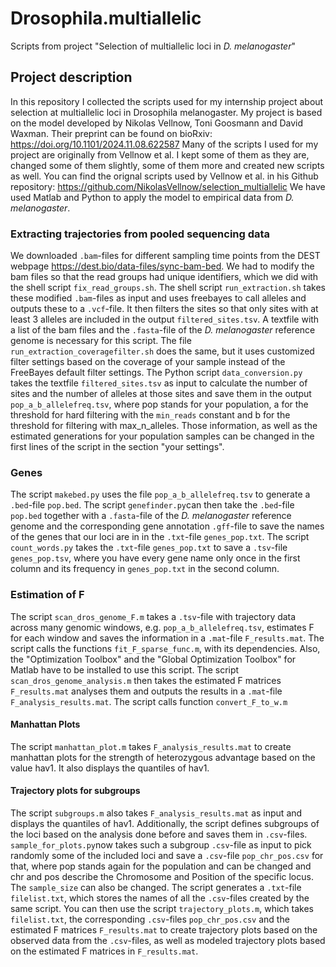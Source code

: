 # Drosophila.multiallelic
Scripts from project "Selection of multiallelic loci in *D. melanogaster*"

## Project description
In this repository I collected the scripts used for my internship project about selection at multiallelic loci in Drosophila melanogaster. My project is based on the model developed by Nikolas Vellnow, Toni Goosmann and David Waxman. Their preprint can be found on bioRxiv: https://doi.org/10.1101/2024.11.08.622587
Many of the scripts I used for my project are originally from Vellnow et al. I kept some of them as they are, changed some of them slightly, some of them more and created new scripts as well. You can find the orignal scripts used by Vellnow et al. in his Github repository: https://github.com/NikolasVellnow/selection_multiallelic
We have used Matlab and Python to apply the model to empirical data from *D. melanogaster*.

### Extracting trajectories from pooled sequencing data
We downloaded `.bam`-files for different sampling time points from the DEST webpage https://dest.bio/data-files/sync-bam-bed. We had to modify the bam files so that the read groups had unique identifiers, which we did with the shell script `fix_read_groups.sh`.
The shell script `run_extraction.sh` takes these modified `.bam`-files as input and uses freebayes to call alleles and outputs these to a `.vcf`-file. It then filters the sites so that only sites with at least 3 alleles are included in the output `filtered_sites.tsv`.
A textfile with a list of the bam files and the `.fasta`-file of the *D. melanogaster* reference genome is necessary for this script.
The file `run_extraction_coveragefilter.sh` does the same, but it uses customized filter settings based on the coverage of your sample instead of the FreeBayes default filter settings.
The Python script `data_conversion.py` takes the textfile `filtered_sites.tsv` as input to calculate the number of sites and the number of alleles at those sites and save them in the output `pop_a_b_allelefreq.tsv`, where pop stands for your population, a for the threshold for hard filtering with the `min_reads` constant and b for the threshold for filtering with max_n_alleles. Those information, as well as the estimated generations for your population samples can be changed in the first lines of the script in the section "your settings".

### Genes
The script `makebed.py` uses the file `pop_a_b_allelefreq.tsv` to generate a `.bed`-file `pop.bed`. The script `genefinder.py`can then take the `.bed`-file `pop.bed` together with a `.fasta`-file of the *D. melanogaster* reference genome and the corresponding gene annotation `.gff`-file to save the names of the genes that our loci are in in the `.txt`-file `genes_pop.txt`.
The script `count_words.py` takes the `.txt`-file `genes_pop.txt` to save a `.tsv`-file `genes_pop.tsv`, where you have every gene name only once in the first column and its frequency in `genes_pop.txt` in the second column.

### Estimation of F
The script `scan_dros_genome_F.m` takes a `.tsv`-file with trajectory data across many genomic windows, e.g. `pop_a_b_allelefreq.tsv`, estimates F for each window and saves the information in a `.mat`-file `F_results.mat`. The script calls the functions `fit_F_sparse_func.m`, with its dependencies. Also, the "Optimization Toolbox" and the "Global Optimization Toolbox" for Matlab have to be installed to use this script.
The script `scan_dros_genome_analysis.m` then takes the estimated F matrices `F_results.mat` analyses them and outputs the results in a `.mat`-file `F_analysis_results.mat`. The script calls function `convert_F_to_w.m`

#### Manhattan Plots
The script `manhattan_plot.m` takes `F_analysis_results.mat` to create manhattan plots for the strength of heterozygous advantage based on the value hav1. It also displays the quantiles of hav1.

#### Trajectory plots for subgroups
The script `subgroups.m` also takes `F_analysis_results.mat` as input and displays the quantiles of hav1. Additionally, the script defines subgroups of the loci based on the analysis done before and saves them in `.csv`-files. `sample_for_plots.py`now takes such a subgroup `.csv`-file as input to pick randomly some of the included loci and save a `.csv`-file `pop_chr_pos.csv` for that, where pop stands again for the population and can be changed and chr and pos describe the Chromosome and Position of the specific locus. The `sample_size` can also be changed. The script generates a `.txt`-file `filelist.txt`, which stores the names of all the `.csv`-files created by the same script.
You can then use the script `trajectory_plots.m`, which takes `filelist.txt`, the corresponding `.csv`-files `pop_chr_pos.csv` and the estimated F matrices `F_results.mat` to create trajectory plots based on the observed data from the `.csv`-files, as well as modeled trajectory plots based on the estimated F matrices in `F_results.mat`.





